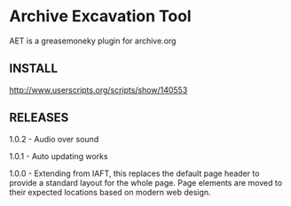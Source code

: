 Archive Excavation Tool
=======================
AET is a greasemoneky plugin for archive.org

INSTALL
-------
http://www.userscripts.org/scripts/show/140553

RELEASES
--------
1.0.2 - Audio over sound

1.0.1 - Auto updating works 

1.0.0 - Extending from IAFT, this replaces the default page header to provide a standard layout for the whole page.  Page elements are moved to their expected locations based on modern web design.
